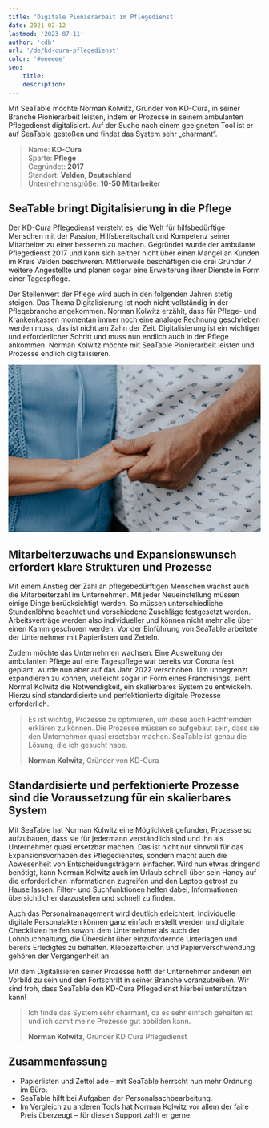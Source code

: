 ```yaml
---
title: 'Digitale Pionierarbeit im Pflegedienst'
date: 2021-02-12
lastmod: '2023-07-11'
author: 'cdb'
url: '/de/kd-cura-pflegedienst'
color: '#eeeeee'
seo:
    title:
    description:
---
```


Mit SeaTable möchte Norman Kolwitz, Gründer von KD-Cura, in seiner Branche Pionierarbeit leisten, indem er Prozesse in seinem ambulanten Pflegedienst digitalisiert. Auf der Suche nach einem geeigneten Tool ist er auf SeaTable gestoßen und findet das System sehr „charmant“.

> Name: **KD-Cura**<br>
> Sparte: **Pflege**<br>
> Gegründet: **2017**<br>
> Standort: **Velden, Deutschland**<br>
> Unternehmensgröße: **10-50 Mitarbeiter**<br>

## SeaTable bringt Digitalisierung in die Pflege

Der [KD-Cura Pflegedienst](https://www.kd-cura.de) versteht es, die Welt für hilfsbedürftige Menschen mit der Passion, Hilfsbereitschaft und Kompetenz seiner Mitarbeiter zu einer besseren zu machen. Gegründet wurde der ambulante Pflegedienst 2017 und kann sich seither nicht über einen Mangel an Kunden im Kreis Velden beschweren. Mittlerweile beschäftigen die drei Gründer 7 weitere Angestellte und planen sogar eine Erweiterung ihrer Dienste in Form einer Tagespflege.

Der Stellenwert der Pflege wird auch in den folgenden Jahren stetig steigen. Das Thema Digitalisierung ist noch nicht vollständig in der Pflegebranche angekommen. Norman Kolwitz erzählt, dass für Pflege- und Krankenkassen momentan immer noch eine analoge Rechnung geschrieben werden muss, das ist nicht am Zahn der Zeit. Digitalisierung ist ein wichtiger und erforderlicher Schritt und muss nun endlich auch in der Pflege ankommen. Norman Kolwitz möchte mit SeaTable Pionierarbeit leisten und Prozesse endlich digitalisieren.

![Digitalisierung von Prozessen in der ambulanten Pflege mit SeaTable](images/KD-Cura-pionarbeit-in-der-pflege.jpg)

## Mitarbeiterzuwachs und Expansionswunsch erfordert klare Strukturen und Prozesse

Mit einem Anstieg der Zahl an pflegebedürftigen Menschen wächst auch die Mitarbeiterzahl im Unternehmen. Mit jeder Neueinstellung müssen einige Dinge berücksichtigt werden. So müssen unterschiedliche Stundenlöhne beachtet und verschiedene Zuschläge festgesetzt werden. Arbeitsverträge werden also individueller und können nicht mehr alle über einen Kamm geschoren werden. Vor der Einführung von SeaTable arbeitete der Unternehmer mit Papierlisten und Zetteln.

Zudem möchte das Unternehmen wachsen. Eine Ausweitung der ambulanten Pflege auf eine Tagespflege war bereits vor Corona fest geplant, wurde nun aber auf das Jahr 2022 verschoben. Um unbegrenzt expandieren zu können, vielleicht sogar in Form eines Franchisings, sieht Normal Kolwitz die Notwendigkeit, ein skalierbares System zu entwickeln. Hierzu sind standardisierte und perfektionierte digitale Prozesse erforderlich.

> Es ist wichtig, Prozesse zu optimieren, um diese auch Fachfremden erklären zu können. Die Prozesse müssen so aufgebaut sein, dass sie den Unternehmer quasi ersetzbar machen. SeaTable ist genau die Lösung, die ich gesucht habe.
>
> **Norman Kolwitz**, Gründer von KD-Cura

## Standardisierte und perfektionierte Prozesse sind die Voraussetzung für ein skalierbares System

Mit SeaTable hat Norman Kolwitz eine Möglichkeit gefunden, Prozesse so aufzubauen, dass sie für jedermann verständlich sind und ihn als Unternehmer quasi ersetzbar machen. Das ist nicht nur sinnvoll für das Expansionsvorhaben des Pflegedienstes, sondern macht auch die Abwesenheit von Entscheidungsträgern einfacher. Wird nun etwas dringend benötigt, kann Norman Kolwitz auch im Urlaub schnell über sein Handy auf die erforderlichen Informationen zugreifen und den Laptop getrost zu Hause lassen. Filter- und Suchfunktionen helfen dabei, Informationen übersichtlicher darzustellen und schnell zu finden.

Auch das Personalmanagement wird deutlich erleichtert. Individuelle digitale Personalakten können ganz einfach erstellt werden und digitale Checklisten helfen sowohl dem Unternehmer als auch der Lohnbuchhaltung, die Übersicht über einzufordernde Unterlagen und bereits Erledigtes zu behalten. Klebezettelchen und Papierverschwendung gehören der Vergangenheit an.

Mit dem Digitalisieren seiner Prozesse hofft der Unternehmer anderen ein Vorbild zu sein und den Fortschritt in seiner Branche voranzutreiben. Wir sind froh, dass SeaTable den KD-Cura Pflegedienst hierbei unterstützen kann!

> Ich finde das System sehr charmant, da es sehr einfach gehalten ist und ich damit meine Prozesse gut abbilden kann.
>
> **Norman Kolwitz**, Gründer KD Cura Pflegedienst

## Zusammenfassung

- Papierlisten und Zettel ade – mit SeaTable herrscht nun mehr Ordnung im Büro.
- SeaTable hilft bei Aufgaben der Personalsachbearbeitung.
- Im Vergleich zu anderen Tools hat Norman Kolwitz vor allem der faire Preis überzeugt – für diesen Support zahlt er gerne.
